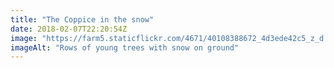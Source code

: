 ```yaml
---
title: "The Coppice in the snow"
date: 2018-02-07T22:20:54Z
image: "https://farm5.staticflickr.com/4671/40108388672_4d3ede42c5_z_d.jpg"
imageAlt: "Rows of young trees with snow on ground"
---
```

